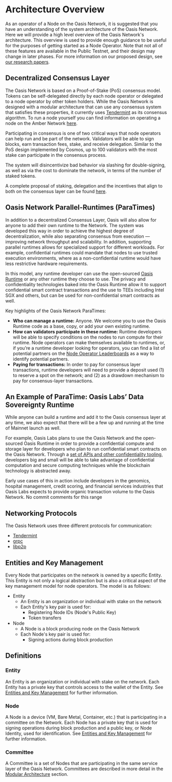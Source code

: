 # Architecture Overview

As an operator of a Node on the Oasis Network, it is suggested that you have an
understanding of the system architecture of the Oasis Network. Here we will
provide a high level overview of the Oasis Network's architecture. This overview
is used to provide enough guidance to be useful for the purposes of getting
started as a Node Operator. Note that not all of these features are available
in the Public Testnet, and their design may change in later phases.
For more information on our proposed design, see [our research papers][papers].

## Decentralized Consensus Layer

The Oasis Network is based on a Proof-of-Stake (PoS) consensus model. Tokens can
be self-delegated directly by each node operator or delegated to a node operator
by other token holders. While the Oasis Network is designed with a modular
architecture that can use any consensus system that satisfies these properties,
it currently uses [Tendermint](https://github.com/tendermint/tendermint) as its
consensus algorithm. To run a node yourself you can find information on
operating a node on the Amber Network
[here](https://docs.oasis.dev/operators/running-node-on-amber-network.html).

Participating in consensus is one of two critical ways that node operators can
help run and be part of the network. Validators will be able to sign blocks,
earn transaction fees, stake, and receive delegation. Similar to the PoS design
implemented by Cosmos, up to 100 validators with the most stake can participate
in the consensus process.

The system will disincentivize bad behavior via slashing for double-signing, as
well as via the cost to dominate the network, in terms of the number of staked
tokens.

A complete proposal of staking, delegation and the incentives that align to both
on the consensus layer can be found
[here](https://docs.oasis.dev/operators/incentives-proposal.html).

## Oasis Network Parallel-Runtimes (ParaTimes)

In addition to a decentralized Consensus Layer, Oasis will also allow for anyone
to add their own runtime to the Network. The system was developed this way in
order to achieve the highest degree of decentralization, while also separating
consensus from execution — improving network throughput and scalability. In
addition, supporting parallel runtimes allows for specialized support for
different workloads. For example, confidential runtimes could mandate that nodes
to use trusted execution environments, where as a non-confidential runtime would
have less restrictive hardware requirements.

In this model, any runtime developer can use the open-sourced [Oasis
Runtime](https://github.com/oasislabs/oasis-runtime) or any other runtime they
choose to use. The privacy and confidentiality technologies baked into the Oasis
Runtime allow it to support confidential smart contract transactions and the use
to TEEs including Intel SGX and others, but can be used for non-confidential
smart contracts as well.

Key highlights of the Oasis Network ParaTimes:

* **Who can manage a runtime:** Anyone. We welcome you to use the Oasis Runtime
  code as a base, copy, or add your own existing runtime.
* **How can validators participate in these runtime:** Runtime developers will
  be able to specify conditions on the nodes to run compute for their runtime.
  Node operators can make themselves available to runtimes, or, if you’re a
  runtime developer looking for operators, you can find a list of potential
  partners on the [Node Operator
  Leaderboards](https://github.com/oasislabs/oasis-runtime) as a way to identify
  potential partners.
* **Paying for transactions:** In order to pay for consensus layer transactions,
  runtime developers will need to provide a deposit used (1) to reserve a spot
  on the network; and (2) as a drawdown mechanism to pay for consensus-layer
  transactions.

## An Example of ParaTime: Oasis Labs’ Data Sovereignty Runtime

While anyone can build a runtime and add it to the Oasis consensus layer at any
time, we also expect that there will be a few up and running at the time of
Mainnet launch as well.

For example, Oasis Labs plans to use the Oasis Network and the open-sourced
Oasis Runtime in order to provide a confidential compute and storage layer for
developers who plan to run confidential smart contracts on the Oasis Network.
Through a [set of APIs and other confidentiality
tooling](https://www.oasislabs.com/data-privacy), developers big and small will
be able to take advantage of confidential computation and secure computing
techniques while the blockchain technology is abstracted away.

Early use cases of this in action include developers in the genomics, hospital
management, credit scoring, and financial services industries that Oasis Labs
expects to provide organic transaction volume to the Oasis Network. No commit
comments for this range

## Networking Protocols

The Oasis Network uses three different protocols for communication:

* [Tendermint](https://github.com/tendermint/tendermint)
* [grpc](https://grpc.io/)
* [libp2p](https://github.com/libp2p)

## Entities and Key Management

Every Node that participates on the network is owned by a specific Entity. This
Entity is not only a logical abstraction but is also a critical aspect of the
key management model for node operators. The model is as follows:

* Entity
  * An Entity is an organization or individual with stake on the network
  * Each Entity's key pair is used for:
    * Registering Node IDs (Node's Public Key)
    * Token transfers
* Node
  * A Node is a block producing node on the Oasis Network
  * Each Node's key pair is used for:
    * Signing actions during block production

## Definitions

### Entity

An Entity is an organization or individual with stake on the network. Each
Entity has a private key that controls access to the wallet of the Entity. See
[Entities and Key Management] for further information.

### Node

A Node is a device (VM, Bare Metal, Container, etc.) that is participating in a
committee on the Network. Each Node has a private key that is used for signing
operations during block production and a public key, or Node Identity, used for
identification. See [Entities and Key Management] for further information.

### Committee

A Committee is a set of Nodes that are participating in the same service layer
of the Oasis Network. Committees are described in more detail in the [Modular
Architecture] section.

[papers]: https://oasisprotocol.org/researchpapers
[Entities and Key Management]: #entities-and-key-management
[Modular Architecture]: #modular-architecture
[Quick Start Guide]: ./quick-start.md
[Intel SGX]: https://software.intel.com/en-us/sgx

